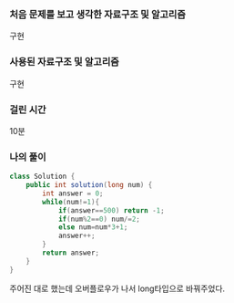 ### 처음 문제를 보고 생각한 자료구조 및 알고리즘

구현

### 사용된 자료구조 및 알고리즘

구현

### 걸린 시간

10분

### 나의 풀이

```java
class Solution {
    public int solution(long num) {
        int answer = 0;
        while(num!=1){
            if(answer==500) return -1;
            if(num%2==0) num/=2;
            else num=num*3+1;
            answer++;
        }
        return answer;
    }
}
```

주어진 대로 했는데 오버플로우가 나서 long타입으로 바꿔주었다.